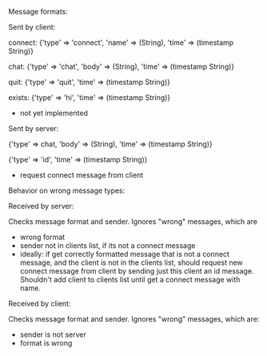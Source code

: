 Message formats:

Sent by client:

connect:
{'type' => 'connect', 'name' => (String), 'time' => (timestamp String)}

chat:
{'type' => 'chat', 'body' => (String), 'time' => (timestamp String)}

quit:
{'type' => 'quit', 'time' => (timestamp String)}

exists:
{'type' => 'hi', 'time' => (timestamp String)}
- not yet implemented

Sent by server:

{'type' => chat, 'body' => (String), 'time' => (timestamp String)}

{'type' => 'id', 'time' => (timestamp String)} 
- request connect message from client

Behavior on wrong message types:

Received by server:

Checks message format and sender. Ignores "wrong" messages, which are
- wrong format
- sender not in clients list, if its not a connect message
- ideally: if get correctly formatted message that is not a connect message, and the client is not in the clients list, should request new
connect message from client by sending just this client an id message.
Shouldn't add client to clients list until get a connect message with name.

Received by client:

Checks message format and sender. Ignores "wrong" messages, which are:
- sender is not server
- format is wrong

